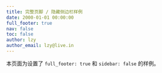 ```yaml
---
title: 完整页脚 / 隐藏侧边栏样例
date: 2000-01-01 00:00:00
full_footer: true
nav: false
toc: false
author: lzy
author_email: lzy@live.in
---
```


本页面为设置了 `full_footer: true` 和 `sidebar: false` 的样例。
